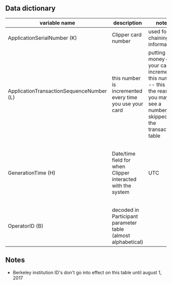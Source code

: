 
## Data dictionary

| variable name                            | description                                                  | note1                                                                                                                          | note2                                                   | note3                                                              | 
|------------------------------------------|--------------------------------------------------------------|--------------------------------------------------------------------------------------------------------------------------------|---------------------------------------------------------|--------------------------------------------------------------------| 
| ApplicationSerialNumber (K)              | Clipper card number                                          | used for chaining information                                                                                                  |                                                         |                                                                    | 
| ApplicationTransactionSequenceNumber (L) | this number is incremented every time you use your card      | putting money on your card increments this number -- this is the reason you may see a number skipped in the transactions table | 1 is initialization                                     |                                                                    | 
| GenerationTime (H)                       | Date/time field for when Clipper interacted with the system  | UTC                                                                                                                            | [subtract 8 hours (or 7 in the summer) to get local time](https://github.com/BayAreaMetro/clpr/blob/master/inst/sql/day_fares.sql#L4) | subtract 11 hours (or 10 in the summer) to get the date of service | 
| OperatorID (B)                           | decoded in Participant parameter table (almost alphabetical) |                                                                                                                                |                                                         |                                                                    | 

## Notes

* Berkeley institution ID's don't go into effect on this table until august 1, 2017
